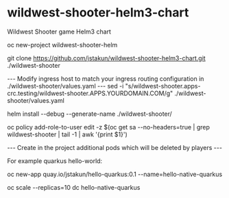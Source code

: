 # wildwest-shooter-helm3-chart
Wildwest Shooter game Helm3 chart

oc new-project wildwest-shooter-helm

git clone https://github.com/jstakun/wildwest-shooter-helm3-chart.git ./wildwest-shooter

--- Modify ingress host to match your ingress routing configuration in ./wildwest-shooter/values.yaml ---
sed -i "s/wildwest-shooter.apps-crc.testing/wildwest-shooter.APPS.YOURDOMAIN.COM/g" ./wildwest-shooter/values.yaml

helm install --debug --generate-name ./wildwest-shooter/

oc policy add-role-to-user edit -z $(oc get sa --no-headers=true | grep wildwest-shooter | tail -1 | awk '{print $1}')

--- Create in the project additional pods which will be deleted by players ---

For example quarkus hello-world:

oc new-app quay.io/jstakun/hello-quarkus:0.1 --name=hello-native-quarkus

oc scale --replicas=10 dc hello-native-quarkus
